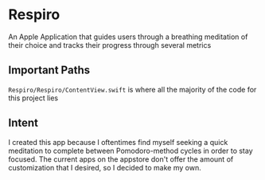 # Respiro
An Apple Application that guides users through a breathing meditation of their choice and tracks their progress through several metrics

## Important Paths 
`Respiro/Respiro/ContentView.swift` is where all the majority of the code for this project lies

## Intent
I created this app because I oftentimes find myself seeking a quick meditation to complete between Pomodoro-method cycles in order to stay focused. The current apps on the appstore don't offer the amount of customization that I desired, so I decided to make my own. 
